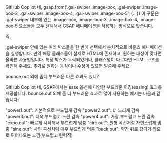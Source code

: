GitHub Copilot
네,
gsap.from('.gal-swiper .image-box, .gal-swiper .image-box-3, .gal-swiper .image-box-4, .gal-swiper .image-box-5', {...})
이 구문은 .gal-swiper 내부에 있는 .image-box, .image-box-3, .image-box-4, .image-box-5 요소들을 모두 선택해서 GSAP 애니메이션을 적용하는 방식으로 맞습니다.

즉,

.gal-swiper 안에 있는 여러 박스들을 한 번에 선택해서
순차적으로 바운스 애니메이션을 실행합니다.
만약 해당 클래스들이 실제로 HTML에 존재하고, 원하는 대상이 맞다면 올바른 사용법입니다.
특정 박스가 누락되었거나, 클래스명이 다르다면 HTML 구조를 확인해 주세요.
추가로 원하는 동작이나 수정이 있으면 말씀해 주세요.

bounce out 외에 좀더 부드러운 다른 효과도 있니?

GitHub Copilot
네, GSAP에서는 ease 옵션에 다양한 부드러운 이징(easing) 효과를 제공합니다.
bounce.out 외에 좀 더 부드러운 효과로 많이 사용하는 예시는 다음과 같습니다:

"power1.out": 기본적으로 부드럽게 감속
"power2.out": 더 느리게 감속
"power3.out": 더욱 부드럽고 느린 감속
"power4.out": 가장 부드럽고 느린 감속
"expo.out": 빠르게 시작해서 부드럽게 멈춤
"circ.out": 원형 곡선처럼 자연스럽게 멈춤
"sine.out": 사인 곡선처럼 매우 부드럽게 멈춤
"back.out": 약간 뒤로 갔다가 앞으로 튀어나오는 느낌(부드럽고 탄력적)